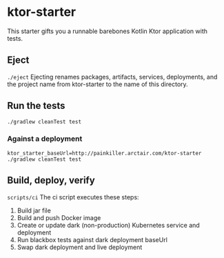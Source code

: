 # ktor-starter
This starter gifts you a runnable barebones Kotlin Ktor application with tests.
## Eject
`./eject`
Ejecting renames packages, artifacts, services, deployments, and the project name from ktor-starter to the name of this directory.
## Run the tests
`./gradlew cleanTest test`
### Against a deployment
`ktor_starter_baseUrl=http://painkiller.arctair.com/ktor-starter ./gradlew cleanTest test`
## Build, deploy, verify
`scripts/ci`
The ci script executes these steps:
1. Build jar file
1. Build and push Docker image
1. Create or update dark (non-production) Kubernetes service and deployment
1. Run blackbox tests against dark deployment baseUrl
1. Swap dark deployment and live deployment
